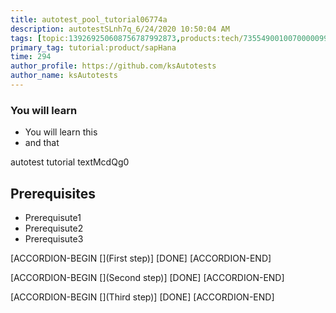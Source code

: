 ```yaml
---
title: autotest_pool_tutorial06774a
description: autotestSLnh7q_6/24/2020 10:50:04 AM
tags: [topic:139269250608756787992873,products:tech/73554900100700000996,tutorial:experience/advanced]
primary_tag: tutorial:product/sapHana
time: 294
author_profile: https://github.com/ksAutotests
author_name: ksAutotests
---
```

### You will learn
- You will learn this
- and that

autotest tutorial textMcdQg0

## Prerequisites
- Prerequisute1
- Prerequisute2
- Prerequisute3

[ACCORDION-BEGIN [](First step)]
[DONE]
[ACCORDION-END]

[ACCORDION-BEGIN [](Second step)]
[DONE]
[ACCORDION-END]

[ACCORDION-BEGIN [](Third step)]
[DONE]
[ACCORDION-END]

